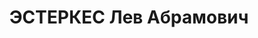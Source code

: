 ---
title: ЭСТЕРКЕС Лев Абрамович
description: "Род. 1902, с. Жигалово Жигалов, р. Иркутской обл., прож. г. Иркутск,\
  \ инженер по судостроению «Севморпути», высшее, б/п, еврей. \n  Арест. 03.01.37\
  \ г. по ст. 58-7, 8, 11. Осужд. ВК ВС СССР от 25.10.37 г. Расстрелян 25.10.37 г.\
  \ \n  Реабилитирован 30.04.57 г."
---